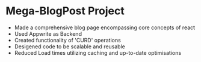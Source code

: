 <h1>Mega-BlogPost Project</h1>
<ul>
  <li>Made a comprehensive blog page encompassing core concepts of react</li>
  <li>Used Appwrite as Backend</li>
  <li>Created functionality of 'CURD' operations</li>
  <li>Desigened code to be scalable and reusable </li>
  <li>Reduced Load times utilizing caching and up-to-date optimisations  </li>
</ul>
